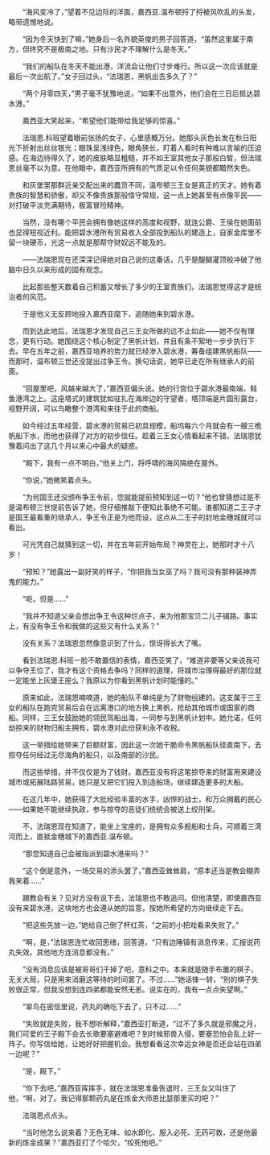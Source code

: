 　　“海风变冷了，”望着不见边际的洋面，嘉西亚.温布顿捋了捋被风吹乱的头发，略带遗憾地说。

　　“因为冬天快到了嘛，”她身后一名外貌英俊的男子回答道，“虽然这里属于南方，但终究不是极南之地。只有沙民才不理解什么是冬天。”

　　“我们的船队在冬天不能出港，洋流会让他们寸步难行。所以这一次应该就是最后一次出航了。”女子回过头，“法瑞恩，黑帆出去多久了？”

　　“两个月零四天，”男子毫不犹豫地说，“如果不出意外，他们会在三日后抵达碧水港。”

　　嘉西亚大笑起来，“希望他们能带给我足够的惊喜。”

　　法瑞恩.科班望着眼前张扬的女子，心里感概万分。她那头灰色长发在秋日阳光下折射出丝丝银光；眼珠呈浅绿色，眼角狭长，盯着人看时有种难以言喻的压迫感。在海边待得久了，她的皮肤略显粗糙，并不如王室其他女子那般白皙，但法瑞恩丝毫不以为意。在他眼中，嘉西亚所拥有的气质足以令任何美貌都黯然失色。

　　和灰堡里那群近亲交配出来的蠢货不同，温布顿三王女是真正的天才。她有着贵族的智慧和骄傲，却又不像贵族那般恪守常规，这一点上她甚至有点像平民——对打破平淡充满期待，极富冒险精神。

　　当然，没有哪个平民会拥有像她这样的高度和视野，就连公爵、王侯在她面前也显得短视近利。能把碧水港所有贸易收入全部投到船队的建造上，自家金库里不留一块硬币，光这一点就是那帮守财奴远不能及的。

　　——法瑞恩现在还深深记得她对自己说的这番话，几乎是醍醐灌顶般冲破了他脑中日久以来形成的固有观念。

　　比起那些整天数着自己积蓄又增长了多少的王室贵族们，法瑞恩觉得这才是统治者的风范。

　　于是他义无反顾地投入嘉西亚麾下，追随她来到碧水港。

　　而到达此地后，法瑞恩才发现自己三王女所做的远不止如此——她不仅有理念，更有行动。她围绕这个核心制定了黑帆计划，并且有条不絮地一步步执行下去。早在五年之前，嘉西亚培养的势力就已经渗入碧水港，筹备组建黑帆船队——而那时，温布顿三世还没提出过争王令。换句话说，她早已走在所有继承人的前面。

　　“回屋里吧，风越来越大了，”嘉西亚偏头说。她的行宫位于碧水港最南端，鲑鱼港湾之上。这座塔式的建筑犹如驻扎在海岸边的守望者，塔顶端是片圆形露台，视野开阔，可以鸟瞰整个港湾和来往于此的商船。

　　如今经过五年经营，碧水港的贸易已初具规模，船坞每六个月就会有一艘三桅帆船下水，而他也获得了对方的初步信任。趁着三王女心情看起来不错，法瑞恩犹豫着问出了这几个月以来心中最大的疑惑。

　　“殿下，我有一点不明白，”他关上门，将呼啸的海风隔绝在屋外。

　　“你说，”她微笑着点头。

　　“为何国王还没颁布争王令前，您就能提前预知到这一切？”他也曾猜想过是不是温布顿三世提前告诉了她，但仔细推敲下便知此事绝不可能。谁都知道二王子才是国王最看重的继承人，争王令正是为他而设，这点从二王子的封地金穗城就可以看出。

　　可光凭自己就猜到这一切，并在五年前开始布局？神灵在上，她那时才十八岁！

　　“预知？”她露出一副好笑的样子，“你把我当女巫了吗？我可没有那种装神弄鬼的能力。”

　　“呃，但是……”

　　“我并不知道父亲会想出争王令这种烂点子，来为他那宝贝二儿子铺路。事实上，有没有争王令和我做的这些又有什么关系？”

　　没有关系？法瑞恩忽然像意识到了什么，惊讶得长大了嘴。

　　看到法瑞恩.科班一脸不敢置信的表情，嘉西亚笑了，“难道非要等父亲说我可以争夺王位了，我才有这个资格去争吗？同样的道理，将城市治理得最好的那位就一定能坐上灰堡王座么？我原以为你看到黑帆计划时能懂的。”

　　原来如此，法瑞恩喃喃道，她的船队不单纯是为了财物组建的。这支属于三王女的船队在跑完贸易后会在远离港口的地方换上黑帆，抢劫其他城市或国家的商船。同样，三王女鼓励她的领民驾船出海，一同参与到黑帆计划中。她允诺，任何劫掠来的财物归船主拥有，碧水港对此份获利永不收税。

　　这一举措给她带来了巨额财富，因此这一次她干脆命令黑帆船队径直南下，去掠夺任何经过无尽海角的船只，以及南部的沙民。

　　而这些举措，并不仅仅是为了钱财。嘉西亚没有将这笔掠夺来的财富用来建设城市或拓展陆路贸易，她只是又把它们投入到造船场，继续建造更多的大船。

　　在这几年中，她获得了大批经验丰富的水手，凶悍的战士，和万众拥戴的民心——如果她不能继续执政，参与掠夺的恶徒们统统会被送上绞刑架。

　　不，法瑞恩现在知道了，能坐上宝座的，是拥有众多舰船和士兵，可顺着三湾河而上，直抵金穗城下的嘉西亚.温布顿。

　　“那您知道自己会被指派到碧水港来吗？”

　　“这个倒是意外，一场交易的添头罢了，”嘉西亚耸耸肩，“原本还当是教会糊弄我来着……”

　　跟教会有关？见对方没有说下去，法瑞恩也不敢追问。但他清楚，即使嘉西亚没有来碧水港，这块地方也会遵从她的旨意，按她所希望的方向继续走下去。

　　“把这些先放一边，”她给自己倒了杯红茶，“之前的小把戏看来失败了。”

　　“啊，是，”法瑞恩连忙收回思绪，回答道，“只有边陲镇有消息传来，汇报说药丸失效。其他地方连消息都没有。”

　　“没有消息应该是被哥哥们干掉了吧，意料之中。本来就是随手布置的棋子，无关大局，只是用来消磨这等待的时间罢了。不过……”她话锋一转，“别的棋子失败很正常，但我没想到连四弟都能安然无恙。说实在的，我有一点点失望啊。”

　　“翠鸟在密信里说，药丸的确吃下去了，只不过……”

　　“失败就是失败，我不想听解释，”嘉西亚打断道，“过不了多久就是邪魔之月，我们可爱的王子殿下会去长歌要塞避难吧？到时候邪兽入侵，要塞恐怕会乱上好一阵子。你写信给她，让她好好把握机会。我想看看这次幸运女神是否还会站在四弟一边呢？”

　　“是，殿下。”

　　“你下去吧，”嘉西亚挥挥手，就在法瑞恩准备告退时，三王女又叫住了他，“啊，对了。我记得那颗药丸是在炼金大师恩比瑟那里买的吧？”

　　法瑞恩点点头。

　　“当时他怎么说来着？无色无味、如水即化、服入必死、无药可救，还是他最新的炼金成果？”嘉西亚打了个哈欠，“绞死他吧。”
